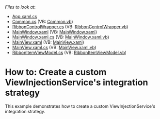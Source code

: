 <!-- default file list -->
*Files to look at*:

* [App.xaml.cs](./CS/DXCustomStrategySample/App.xaml.cs)
* [Common.cs](./CS/DXCustomStrategySample/Common/Common.cs) (VB: [Common.vb](./VB/DXCustomStrategySample/Common/Common.vb))
* [RibbonControlWrapper.cs](./CS/DXCustomStrategySample/Common/RibbonControlWrapper.cs) (VB: [RibbonControlWrapper.vb](./VB/DXCustomStrategySample/Common/RibbonControlWrapper.vb))
* [MainWindow.xaml](./CS/DXCustomStrategySample/MainWindow.xaml) (VB: [MainWindow.xaml](./VB/DXCustomStrategySample/MainWindow.xaml))
* [MainWindow.xaml.cs](./CS/DXCustomStrategySample/MainWindow.xaml.cs) (VB: [MainWindow.xaml.vb](./VB/DXCustomStrategySample/MainWindow.xaml.vb))
* [MainView.xaml](./CS/DXCustomStrategySample/View/MainView.xaml) (VB: [MainView.xaml](./VB/DXCustomStrategySample/View/MainView.xaml))
* [MainView.xaml.cs](./CS/DXCustomStrategySample/View/MainView.xaml.cs) (VB: [MainView.xaml.vb](./VB/DXCustomStrategySample/View/MainView.xaml.vb))
* [RibbonItemViewModel.cs](./CS/DXCustomStrategySample/ViewModel/RibbonItemViewModel.cs) (VB: [RibbonItemViewModel.vb](./VB/DXCustomStrategySample/ViewModel/RibbonItemViewModel.vb))
<!-- default file list end -->
# How to: Create a custom ViewInjectionService's integration strategy


This example demonstrates how to create a custom ViewInjectionService's integration strategy.

<br/>


